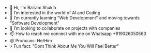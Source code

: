 - 👋 Hi, I’m Balram Shukla
- 👀 I’m interested in the world of AI and Coding
- 🌱 I’m currently learning "Web Development" and moving towards "Software Development"
- 💞 I’m looking to collaborate on projects with companies
- 📫 How to reach me connect with me on Whatsapp +919026050563
- 😄 Pronouns: He/Him
- ⚡ Fun fact: "Dont Think About Me You Will Feel Better"
